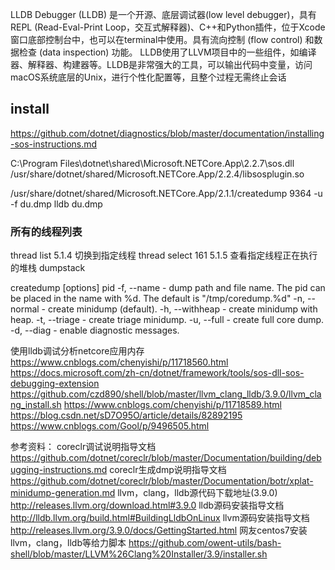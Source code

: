 
LLDB Debugger (LLDB) 是一个开源、底层调试器(low level debugger)，具有REPL (Read-Eval-Print Loop，交互式解释器)、C++和Python插件，位于Xcode窗口底部控制台中，也可以在terminal中使用。具有流向控制 (flow control) 和数据检查 (data inspection) 功能。
LLDB使用了LLVM项目中的一些组件，如编译器、解释器、构建器等。LLDB是非常强大的工具，可以输出代码中变量，访问macOS系统底层的Unix，进行个性化配置等，且整个过程无需终止会话

## install
https://github.com/dotnet/diagnostics/blob/master/documentation/installing-sos-instructions.md

C:\Program Files\dotnet\shared\Microsoft.NETCore.App\2.2.7\sos.dll
/usr/share/dotnet/shared/Microsoft.NETCore.App/2.2.4/libsosplugin.so


/usr/share/dotnet/shared/Microsoft.NETCore.App/2.1.1/createdump 9364  -u -f    du.dmp
lldb du.dmp


### 所有的线程列表
thread list
5.1.4 切换到指定线程
thread select 161
5.1.5 查看指定线程正在执行的堆栈
dumpstack



createdump [options] pid
-f, --name - dump path and file name. The pid can be placed in the name with %d. The default is "/tmp/coredump.%d"
-n, --normal - create minidump (default).
-h, --withheap - create minidump with heap.
-t, --triage - create triage minidump.
-u, --full - create full core dump.
-d, --diag - enable diagnostic messages.

使用lldb调试分析netcore应用内存
https://www.cnblogs.com/chenyishi/p/11718560.html
https://docs.microsoft.com/zh-cn/dotnet/framework/tools/sos-dll-sos-debugging-extension
https://github.com/czd890/shell/blob/master/llvm_clang_lldb/3.9.0/llvm_clang_install.sh
https://www.cnblogs.com/chenyishi/p/11718589.html
https://blog.csdn.net/sD7O95O/article/details/82892195
https://www.cnblogs.com/Gool/p/9496505.html

参考资料：
coreclr调试说明指导文档
https://github.com/dotnet/coreclr/blob/master/Documentation/building/debugging-instructions.md
coreclr生成dmp说明指导文档
https://github.com/dotnet/coreclr/blob/master/Documentation/botr/xplat-minidump-generation.md
llvm，clang，lldb源代码下载地址(3.9.0)
http://releases.llvm.org/download.html#3.9.0
lldb源码安装指导文档
http://lldb.llvm.org/build.html#BuildingLldbOnLinux
llvm源码安装指导文档
http://releases.llvm.org/3.9.0/docs/GettingStarted.html
网友centos7安装llvm，clang，lldb等给力脚本
https://github.com/owent-utils/bash-shell/blob/master/LLVM%26Clang%20Installer/3.9/installer.sh